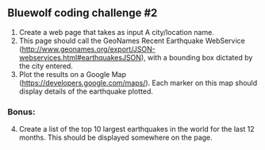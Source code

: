## Bluewolf coding challenge #2

1. Create a web page that takes as input A city/location name.
2. This page should call the GeoNames Recent Earthquake WebService (http://www.geonames.org/export/JSON-webservices.html#earthquakesJSON), with a bounding box dictated by the city entered.
3. Plot the results on a Google Map (https://developers.google.com/maps/). Each marker on this map should display details of the earthquake plotted.

### Bonus:

4. Create a list of the top 10 largest earthquakes in the world for the last 12 months.  This should be displayed somewhere on the page.